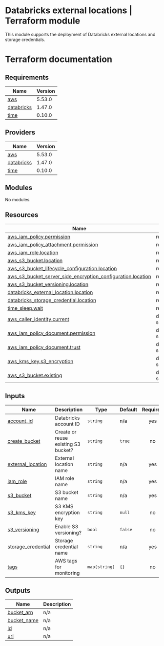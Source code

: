 # Databricks external locations | Terraform module

This module supports the deployment of Databricks external locations and storage credentials.

# Terraform documentation

<!-- BEGIN_TF_DOCS -->
## Requirements

| Name | Version |
|------|---------|
| <a name="requirement_aws"></a> [aws](#requirement\_aws) | 5.53.0 |
| <a name="requirement_databricks"></a> [databricks](#requirement\_databricks) | 1.47.0 |
| <a name="requirement_time"></a> [time](#requirement\_time) | 0.10.0 |

## Providers

| Name | Version |
|------|---------|
| <a name="provider_aws"></a> [aws](#provider\_aws) | 5.53.0 |
| <a name="provider_databricks"></a> [databricks](#provider\_databricks) | 1.47.0 |
| <a name="provider_time"></a> [time](#provider\_time) | 0.10.0 |

## Modules

No modules.

## Resources

| Name | Type |
|------|------|
| [aws_iam_policy.permission](https://registry.terraform.io/providers/hashicorp/aws/5.53.0/docs/resources/iam_policy) | resource |
| [aws_iam_policy_attachment.permission](https://registry.terraform.io/providers/hashicorp/aws/5.53.0/docs/resources/iam_policy_attachment) | resource |
| [aws_iam_role.location](https://registry.terraform.io/providers/hashicorp/aws/5.53.0/docs/resources/iam_role) | resource |
| [aws_s3_bucket.location](https://registry.terraform.io/providers/hashicorp/aws/5.53.0/docs/resources/s3_bucket) | resource |
| [aws_s3_bucket_lifecycle_configuration.location](https://registry.terraform.io/providers/hashicorp/aws/5.53.0/docs/resources/s3_bucket_lifecycle_configuration) | resource |
| [aws_s3_bucket_server_side_encryption_configuration.location](https://registry.terraform.io/providers/hashicorp/aws/5.53.0/docs/resources/s3_bucket_server_side_encryption_configuration) | resource |
| [aws_s3_bucket_versioning.location](https://registry.terraform.io/providers/hashicorp/aws/5.53.0/docs/resources/s3_bucket_versioning) | resource |
| [databricks_external_location.location](https://registry.terraform.io/providers/databricks/databricks/1.47.0/docs/resources/external_location) | resource |
| [databricks_storage_credential.location](https://registry.terraform.io/providers/databricks/databricks/1.47.0/docs/resources/storage_credential) | resource |
| [time_sleep.wait](https://registry.terraform.io/providers/hashicorp/time/0.10.0/docs/resources/sleep) | resource |
| [aws_caller_identity.current](https://registry.terraform.io/providers/hashicorp/aws/5.53.0/docs/data-sources/caller_identity) | data source |
| [aws_iam_policy_document.permission](https://registry.terraform.io/providers/hashicorp/aws/5.53.0/docs/data-sources/iam_policy_document) | data source |
| [aws_iam_policy_document.trust](https://registry.terraform.io/providers/hashicorp/aws/5.53.0/docs/data-sources/iam_policy_document) | data source |
| [aws_kms_key.s3_encryption](https://registry.terraform.io/providers/hashicorp/aws/5.53.0/docs/data-sources/kms_key) | data source |
| [aws_s3_bucket.existing](https://registry.terraform.io/providers/hashicorp/aws/5.53.0/docs/data-sources/s3_bucket) | data source |

## Inputs

| Name | Description | Type | Default | Required |
|------|-------------|------|---------|:--------:|
| <a name="input_account_id"></a> [account\_id](#input\_account\_id) | Databricks account ID | `string` | n/a | yes |
| <a name="input_create_bucket"></a> [create\_bucket](#input\_create\_bucket) | Create or reuse existing S3 bucket? | `string` | `true` | no |
| <a name="input_external_location"></a> [external\_location](#input\_external\_location) | External location name | `string` | n/a | yes |
| <a name="input_iam_role"></a> [iam\_role](#input\_iam\_role) | IAM role name | `string` | n/a | yes |
| <a name="input_s3_bucket"></a> [s3\_bucket](#input\_s3\_bucket) | S3 bucket name | `string` | n/a | yes |
| <a name="input_s3_kms_key"></a> [s3\_kms\_key](#input\_s3\_kms\_key) | S3 KMS encryption key | `string` | `null` | no |
| <a name="input_s3_versioning"></a> [s3\_versioning](#input\_s3\_versioning) | Enable S3 versioning? | `bool` | `false` | no |
| <a name="input_storage_credential"></a> [storage\_credential](#input\_storage\_credential) | Storage credential name | `string` | n/a | yes |
| <a name="input_tags"></a> [tags](#input\_tags) | AWS tags for monitoring | `map(string)` | `{}` | no |

## Outputs

| Name | Description |
|------|-------------|
| <a name="output_bucket_arn"></a> [bucket\_arn](#output\_bucket\_arn) | n/a |
| <a name="output_bucket_name"></a> [bucket\_name](#output\_bucket\_name) | n/a |
| <a name="output_id"></a> [id](#output\_id) | n/a |
| <a name="output_url"></a> [url](#output\_url) | n/a |
<!-- END_TF_DOCS -->